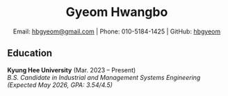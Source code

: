 <h1 align="center">Gyeom Hwangbo</h1>
<p align="center">
  Email: <a href="mailto:hbgyeom@gmail.com">hbgyeom@gmail.com</a> | 
  Phone: 010-5184-1425 | 
  GitHub: <a href="https://github.com/hbgyeom">hbgyeom</a><br>
</p>

## Education
**Kyung Hee University** (Mar. 2023 – Present)<br>
*B.S. Candidate in Industrial and Management Systems Engineering (Expected May 2026, GPA: 3.54/4.5)*
